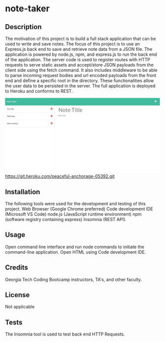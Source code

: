 # note-taker

## Description

The motivation of this project is to build a full stack application that can be used to write and save notes. The focus of this project is to use an Express.js back end to save and retrieve note data from a JSON file. The application is powered by node.js, npm, and express.js to run the back end of the application. The server code is used to register routes with HTTP requests to serve static assets and accept/store JSON payloads from the client side using the fetch command. It also includes middleware to be able to parse incoming request bodies and url encoded payloads from the front end and define a specific root in the directory. These functionalities allow the user data to be persisted in the server. The full application is deployed to Heroku and conforms to REST.

![](screenshot.JPG)
https://git.heroku.com/peaceful-anchorage-05392.git

## Installation

The following tools were used for the development and testing of this project. Web Browser (Google Chrome preferred) Code development IDE (Microsoft VS Code) node.js (JavaScript runtime environment) npm (software registry containing express) Insomnia (REST API).

## Usage

Open command line interface and run node commands to initiate the command-line application. Open HTML using Code development IDE. 

## Credits

Georgia Tech Coding Bootcamp instructors, TA's, and other faculty.

## License

Not applicable

## Tests
The Insomnia tool is used to test back end HTTP Requests.
